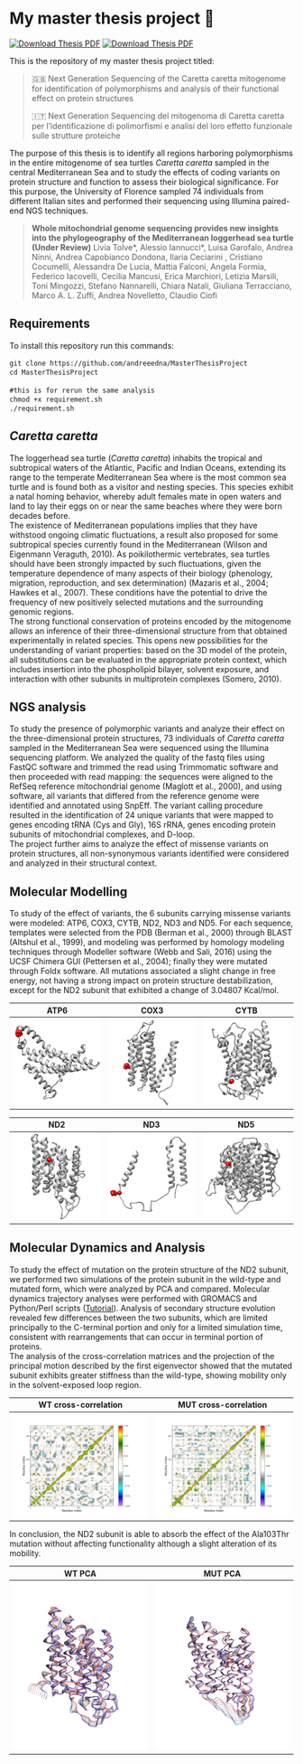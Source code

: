 
# My master thesis project 🐢
[![Download Thesis PDF](https://img.shields.io/badge/Thesis_ITA-PDF-blue)](MasterThesisITA.pdf)
[![Download Thesis PDF](https://img.shields.io/badge/Article-Marine_Biology-green)]()

This is the repository of my master thesis project titled:  
> :uk: Next Generation Sequencing of the Caretta caretta mitogenome for identification of polymorphisms and analysis of their functional effect on protein structures
> 
> :it: Next Generation Sequencing del mitogenoma di Caretta caretta per l’identificazione di polimorfismi e analisi del loro effetto funzionale sulle strutture proteiche

The purpose of this thesis is to identify all regions harboring polymorphisms in the entire mitogenome of sea turtles *Caretta caretta* sampled in the central Mediterranean Sea and to study the effects of coding variants on protein structure and function to assess their biological significance. For this purpose, the University of Florence sampled 74 individuals from different Italian sites and performed their sequencing using Illumina paired-end NGS techniques.

> **Whole mitochondrial genome sequencing provides new insights into the phylogeography of the Mediterranean loggerhead sea turtle (Under Review)** Livia Tolve*, Alessio Iannucci*, Luisa Garofalo, Andrea Ninni, Andrea Capobianco Dondona, Ilaria Ceciarini , Cristiano Cocumelli, Alessandra De Lucia, Mattia Falconi, Angela Formia, Federico Iacovelli, Cecilia Mancusi, Erica Marchiori, Letizia Marsili, Toni Mingozzi, Stefano Nannarelli, Chiara Natali, Giuliana Terracciano, Marco A. L. Zuffi, Andrea Novelletto, Claudio Ciofi

## Requirements
To install this repository run this commands:
```
git clone https://github.com/andreeedna/MasterThesisProject
cd MasterThesisProject

#this is for rerun the same analysis
chmod +x requirement.sh
./requirement.sh
```

## *Caretta caretta*
The loggerhead sea turtle (*Caretta caretta*) inhabits the tropical and subtropical waters of the Atlantic, Pacific and Indian Oceans, extending its range to the temperate Mediterranean Sea where is the most common sea turtle and is found both as a visitor and nesting species. This species exhibit a natal homing behavior, whereby adult females mate in open waters and land to lay their eggs on or near the same beaches where they were born decades before.\
The existence of Mediterranean populations implies that they have withstood ongoing climatic fluctuations, a result also proposed for some subtropical species currently found in the Mediterranean (Wilson and Eigenmann Veraguth, 2010). As poikilothermic vertebrates, sea turtles should have been strongly impacted by such fluctuations, given the temperature dependence of many aspects of their biology (phenology, migration, reproduction, and sex determination) (Mazaris et al., 2004; Hawkes et al., 2007). These conditions have the potential to drive the frequency of new positively selected mutations and the surrounding genomic regions.\
The strong functional conservation of proteins encoded by the mitogenome allows an inference of their three-dimensional structure from that obtained experimentally in related species. This opens new possibilities for the understanding of variant properties: based on the 3D model of the protein, all substitutions can be evaluated in the appropriate protein context, which includes insertion into the phospholipid bilayer, solvent exposure, and interaction with other subunits in multiprotein complexes (Somero, 2010).

## NGS analysis
To study the presence of polymorphic variants and analyze their effect on the three-dimensional protein structures, 73 individuals of *Caretta caretta* sampled in the Mediterranean Sea were sequenced using the Illumina sequencing platform. We analyzed the quality of the fastq files using FastQC software and trimmed the read using Trimmomatic software and then proceeded with read mapping: the sequences were aligned to the RefSeq reference mitochondrial genome (Maglott et al., 2000), and using software, all variants that differed from the reference genome were identified and annotated using SnpEff. The variant calling procedure resulted in the identification of 24 unique variants that were mapped to genes encoding tRNA (Cys and Gly), 16S rRNA, genes encoding protein subunits of mitochondrial complexes, and D-loop.\
The project further aims to analyze the effect of missense variants on protein structures, all non-synonymous variants identified were considered and analyzed in their structural context.

## Molecular Modelling
To study of the effect of variants, the 6 subunits carrying missense variants were modeled: ATP6, COX3, CYTB, ND2, ND3 and ND5. For each sequence, templates were selected from the PDB (Berman et al., 2000) through BLAST (Altshul et al., 1999), and modeling was performed by homology modeling techniques through Modeller software (Webb and Sali, 2016) using the UCSF Chimera GUI (Pettersen et al., 2004); finally they were mutated through Foldx software. All mutations associated a slight change in free energy, not having a strong impact on protein structure destabilization, except for the ND2 subunit that exhibited a change of 3.04807 Kcal/mol.

| ATP6                     | COX3                     | CYTB                     |
| ------------------------ | ------------------------ | ------------------------ |
| ![Atp6](Images/atp6.png) | ![Cox3](Images/cox3.png) | ![Cytb](Images/cytb.png) |

| ND2                      | ND3                      | ND5                      |
| ------------------------ | ------------------------ | ------------------------ |
| ![nd2](Images/nd2.png)   | ![nd3](Images/nd3.png)   | ![nd2](Images/nd5.png)   |

## Molecular Dynamics and Analysis
To study the effect of mutation on the protein structure of the ND2 subunit, we performed two simulations of the protein subunit in the wild-type and mutated form, which were analyzed by PCA and compared. Molecular dynamics trajectory analyses were performed with GROMACS and Python/Perl scripts ([Tutorial](http://www.mdtutorials.com/gmx/membrane_protein/index.html)).
Analysis of secondary structure evolution revealed few differences between the two subunits, which are limited principally to the C-terminal portion and only for a limited simulation time, consistent with rearrangements that can occur in terminal portion of proteins.\
The analysis of the cross-correlation matrices and the projection of the principal motion described by the first eigenvector showed that the mutated subunit exhibits greater stiffness than the wild-type, showing mobility only in the solvent-exposed loop region.

| WT cross-correlation                                                 | MUT cross-correlation                                                  | 
| -------------------------------------------------------------------- | ---------------------------------------------------------------------- | 
| ![Cross correlation matrix of WT subunit](Images/correlation_wt.png) | ![Cross correlation matrix of MUT subunit](Images/correlation_mut.png) | 

In conclusion, the ND2 subunit is able to absorb the effect of the Ala103Thr mutation without affecting functionality although a slight alteration of its mobility.

| WT PCA                                           | MUT PCA                                            | 
| ------------------------------------------------ | -------------------------------------------------- | 
| ![PCA projection WT subunit](Images/pca_wt.jpeg) | ![PCA projection MUT subunit](Images/pca_mut.jpeg) | 

